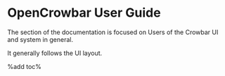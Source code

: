 # OpenCrowbar User Guide

The section of the documentation is focused on Users of the Crowbar UI and system in general.

It generally follows the UI layout.

%add toc%